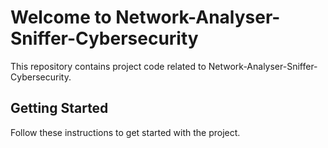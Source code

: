 
# Welcome to Network-Analyser-Sniffer-Cybersecurity

This repository contains project code related to Network-Analyser-Sniffer-Cybersecurity.

## Getting Started

Follow these instructions to get started with the project.

